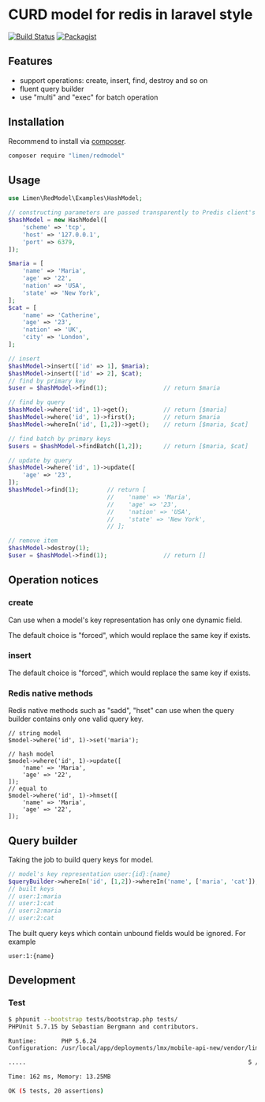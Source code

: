 # CURD model for redis in laravel style

[![Build Status](https://travis-ci.org/limen/redmodel.svg?branch=master)](https://travis-ci.org/limen/redmodel)
[![Packagist](https://img.shields.io/packagist/l/limen/redmodel.svg?maxAge=2592000)](https://packagist.org/packages/limen/redmodel)

## Features

+ support operations: create, insert, find, destroy and so on 
+ fluent query builder
+ use "multi" and "exec" for batch operation

## Installation

Recommend to install via [composer](https://getcomposer.org/ "").

```bash
composer require "limen/redmodel"
```

## Usage

```php
use Limen\RedModel\Examples\HashModel;

// constructing parameters are passed transparently to Predis client's constructor 
$hashModel = new HashModel([
    'scheme' => 'tcp',
    'host' => '127.0.0.1',
    'port' => 6379,
]);

$maria = [
    'name' => 'Maria',
    'age' => '22',
    'nation' => 'USA',
    'state' => 'New York',
];
$cat = [
    'name' => 'Catherine',
    'age' => '23',
    'nation' => 'UK',
    'city' => 'London',
];

// insert
$hashModel->insert(['id' => 1], $maria);
$hashModel->insert(['id' => 2], $cat);
// find by primary key
$user = $hashModel->find(1);                // return $maria

// find by query
$hashModel->where('id', 1)->get();          // return [$maria]
$hashModel->where('id', 1)->first();        // return $maria
$hashModel->whereIn('id', [1,2])->get();    // return [$maria, $cat]

// find batch by primary keys
$users = $hashModel->findBatch([1,2]);      // return [$maria, $cat]

// update by query
$hashModel->where('id', 1)->update([
    'age' => '23',
]);
$hashModel->find(1);        // return [
                            //    'name' => 'Maria',
                            //    'age' => '23',
                            //    'nation' => 'USA',
                            //    'state' => 'New York',
                            // ];

// remove item
$hashModel->destroy(1);
$user = $hashModel->find(1);                // return []
```

## Operation notices

### create

Can use when a model's key representation has only one dynamic field.

The default choice is "forced", which would replace the same key if exists.  

### insert

The default choice is "forced", which would replace the same key if exists.  

### Redis native methods

Redis native methods such as "sadd", "hset" can use when the query builder contains only one valid query key.
    
    // string model
    $model->where('id', 1)->set('maria');
    
    // hash model
    $model->where('id', 1)->update([
        'name' => 'Maria',
        'age' => '22',
    ]);
    // equal to
    $model->where('id', 1)->hmset([
        'name' => 'Maria',
        'age' => '22',
    ]);

## Query builder

Taking the job to build query keys for model.

```php
// model's key representation user:{id}:{name}
$queryBuilder->whereIn('id', [1,2])->whereIn('name', ['maria', 'cat']);
// built keys
// user:1:maria
// user:1:cat
// user:2:maria
// user:2:cat
```
    
The built query keys which contain unbound fields would be ignored. For example

```
user:1:{name}
```

## Development

### Test

```bash
$ phpunit --bootstrap tests/bootstrap.php tests/
PHPUnit 5.7.15 by Sebastian Bergmann and contributors.

Runtime:       PHP 5.6.24
Configuration: /usr/local/app/deployments/lmx/mobile-api-new/vendor/limen/redmodel/phpunit.xml.dist

.....                                                               5 / 5 (100%)

Time: 162 ms, Memory: 13.25MB

OK (5 tests, 20 assertions)
```


